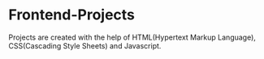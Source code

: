 # Frontend-Projects
Projects are created with the help of HTML(Hypertext Markup Language), CSS(Cascading Style Sheets) and Javascript.
